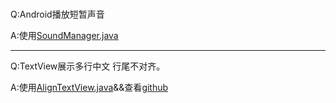 ###
Q:Android播放短暂声音

A:使用[SoundManager.java](../ToolLib/zlibrary/src/main/java/com/zjy/zlibrary/util/SoundManager.java)

---

Q:TextView展示多行中文 行尾不对齐。

A:使用[AlignTextView.java](../ToolLib/zlibrary/src/main/java/com/zjy/zlibrary/widget/AlignTextView.java)&&查看[github](https://github.com/androiddevelop/AlignTextView)